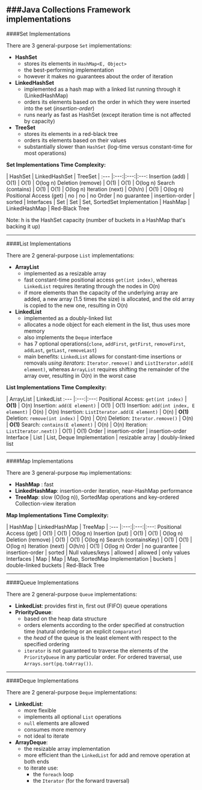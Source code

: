 ###Java Collections Framework implementations
---

####Set Implementations

There are 3 general-purpose `Set` implementations: 

- **HashSet** 
	- stores its elements in `HashMap<E, Object>`
	- the best-performing implementation
	- however it makes no guarantees about the order of iteration
- **LinkedHashSet**
	- implemented as a hash map with a linked list running through it (LinkedHashMap)
	- orders its elements based on the order in which they were inserted into the set (*insertion-order*)
	- runs nearly as fast as HashSet (except iteration time is not affected by capacity)
- **TreeSet**
	- stores its elements in a red-black tree
	- orders its elements based on their values
	- substantially slower than `HashSet` (log-time versus constant-time for most operations)


**Set Implementations Time Complexity:**

  | HashSet | LinkedHashSet | TreeSet |
:--- |:---:|:---:|:---:
Insertion (add) | O(1) | O(1) | O(log n)
Deletion (remove) | O(1) | O(1) | O(log n)
Search (contains) | O(1) | O(1) | O(log n)
Iteration (next) | O(h/n) | O(1) | O(log n)
Positional Access (get) | no | no | no
Order | no guarantee | insertion-order | sorted | 
Interfaces | Set | Set | Set, SortedSet
Implementation | HashMap | LinkedHashMap | Red-Black Tree

Note: h is the HashSet capacity (number of buckets in a HashMap that's backing it up)

---

####List Implementations

There are 2 general-purpose `List` implementations: 

- **ArrayList**
	- implemented as a resizable array
	- fast constant-time positional access `get(int index)`, whereas `LinkedList` requires iterating through the nodes in O(n)
	- if more elements than the capacity of the underlying array are added, a new array (1.5 times the size) is allocated, and the old array is copied to the new one, resulting in O(n)
- **LinkedList**
	- implemented as a doubly-linked list
	- allocates a node object for each element in the list, thus uses more memory
	- also implements the `Deque` interface
	- has 7 optional operations(`clone`, `addFirst`, `getFirst`, `removeFirst`, `addLast`, `getLast`, `removeLast`)
	- main benefits: `LinkedList` allows for constant-time insertions or removals *using iterators*: `Iterator.remove()` and `ListIterator.add(E element)`, whereas `ArrayList` requires shifting the remainder of the array over, resulting in O(n) in the worst case


**List Implementations Time Complexity:**

  | ArrayList | LinkedList
:--- |:---:|:---:
Positional Access: `get(int index)` | **O(1)**  | O(n)
Insertion: `add(E element)` | O(1) | O(1)
Insertion: `add(int index, E element)` | O(n) | O(n)
Insertion: `ListIterator.add(E element)` | O(n) | **O(1)**
Deletion: `remove(int index)` | O(n) | O(n)
Deletion: `Iterator.remove()` | O(n) | **O(1)**
Search: `contains(E element)` | O(n) | O(n)
Iteration: `ListIterator.next()` | O(1) | O(1)
Order | insertion-order | insertion-order
Interface | List | List, Deque
Implementation | resizable array | doubly-linked list 


---

####Map Implementations

There are 3 general-purpose `Map` implementations:

- **HashMap** : fast
- **LinkedHashMap**: insertion-order iteration, near-HashMap performance
- **TreeMap**: slow (O(log n)), SortedMap operations and key-ordered Collection-view iteration

**Map Implementations Time Complexity:**

  | HashMap | LinkedHashMap | TreeMap |
:--- |:---:|:---:|:---:
Positional Access (get) | O(1)  | O(1)  | O(log n)
Insertion (put) | O(1) | O(1) | O(log n)
Deletion (remove) | O(1) | O(1) | O(log n)
Search (containsKey) | O(1) | O(1) | O(log n)
Iteration (next) | O(h/n) | O(1) | O(log n)
Order | no guarantee | insertion-order | sorted | 
Null values/keys | allowed | allowed | only values 
Interfaces | Map | Map | Map, SortedMap
Implementation | buckets | double-linked buckets | Red-Black Tree


---

####Queue Implementations

There are 2 general-purpose `Queue` implementations:

- **LinkedList**: provides first in, first out (FIFO) queue operations
- **PriorityQueue**: 
	- based on the heap data structure
	- orders elements according to the order specified at construction time (natural ordering or an explicit `Comparator`)
	- the *head* of the queue is the least element with respect to the specified ordering
	- `iterator` is not guaranteed to traverse the elements of the `PriorityQueue` in any particular order. For ordered traversal, use `Arrays.sort(pq.toArray())`.

---

####Deque Implementations

There are 2 general-purpose `Deque` implementations:

- **LinkedList**: 
	- more flexible
	- implements all optional `List` operations
	- `null` elements are allowed
	- consumes more memory 
	- not ideal to iterate 
- **ArrayDeque**: 
	- the resizable array implementation
	- more efficient than the `LinkedList` for add and remove operation at both ends
	- to iterate use:
		- the `foreach` loop
		- the `Iterator` (for the forward traversal)





